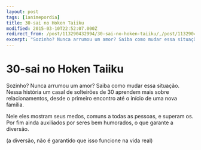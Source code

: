 ```yaml
---
layout: post
tags: [1animepordia]
title: 30-sai no Hoken Taiiku
modified: 2015-03-10T22:52:07.000Z
redirect_from: /post/113290432994/30-sai-no-hoken-taiiku/,/post/113290432994/
excerpt: "Sozinho? Nunca arrumou um amor? Saiba como mudar essa situação com esse anime!"
---
```


30-sai no Hoken Taiiku
======================

Sozinho? Nunca arrumou um amor? Saiba como mudar essa situação. Nessa
história um casal de solteirões de 30 aprendem mais sobre
relacionamentos, desde o primeiro encontro até o início de uma nova
família.

Nele eles mostram seus medos, comuns a todas as pessoas, e superam os.
Por fim ainda auxiliados por seres bem humorados, o que garante a
diversão.

(a diversão, não é garantido que isso funcione na vida real)

